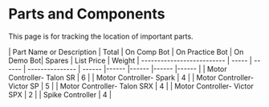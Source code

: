 # Parts and Components
This page is for tracking the location of important parts.

| Part Name or Description | Total  | On Comp Bot | On Practice Bot | On Demo Bot| Spares | List Price | Weight |
-------------------------- | ----- | ------ | --------------- | ------ |------ |------ |------ |------ |
| Motor Controller- Talon SR | 6 |
| Motor Controller- Spark  | 4 |
| Motor Controller- Victor SP | 5 |
| Motor Controller- Talon SRX | 4 |
| Motor Controller- Victor SPX | 2 |
| Spike Controller | 4 |


